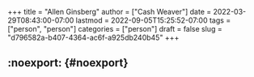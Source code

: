 +++
title = "Allen Ginsberg"
author = ["Cash Weaver"]
date = 2022-03-29T08:43:00-07:00
lastmod = 2022-09-05T15:25:52-07:00
tags = ["person", "person"]
categories = ["person"]
draft = false
slug = "d796582a-b407-4364-ac6f-a925db240b45"
+++

## :noexport: {#noexport}
